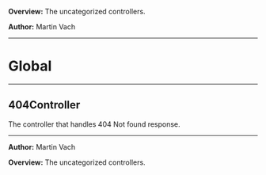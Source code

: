 **Overview:** The uncategorized controllers.



**Author:** Martin Vach




* * *

# Global





* * *

## 404Controller
The controller that handles 404 Not found response.



* * *



**Author:** Martin Vach



**Overview:** The uncategorized controllers.


